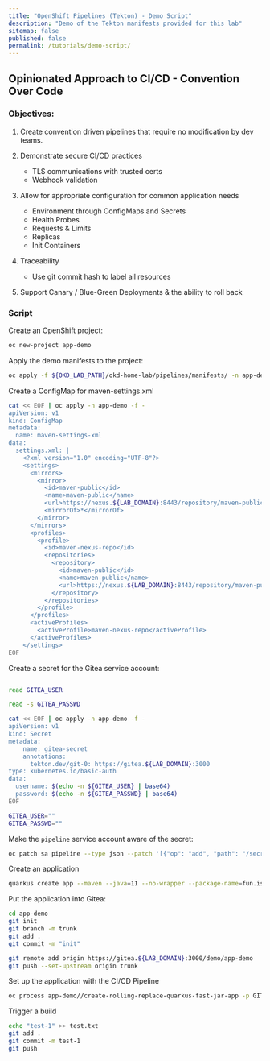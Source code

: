```yaml
---
title: "OpenShift Pipelines (Tekton) - Demo Script"
description: "Demo of the Tekton manifests provided for this lab"
sitemap: false
published: false
permalink: /tutorials/demo-script/
---
```

## Opinionated Approach to CI/CD - Convention Over Code

### Objectives:

1. Create convention driven pipelines that require no modification by dev teams.

1. Demonstrate secure CI/CD practices

   * TLS communications with trusted certs
   * Webhook validation

1. Allow for appropriate configuration for common application needs

   * Environment through ConfigMaps and Secrets
   * Health Probes
   * Requests & Limits
   * Replicas
   * Init Containers

1. Traceability

   * Use git commit hash to label all resources

1. Support Canary / Blue-Green Deployments & the ability to roll back

### Script

Create an OpenShift project:

```bash
oc new-project app-demo
```

Apply the demo manifests to the project:

```bash
oc apply -f ${OKD_LAB_PATH}/okd-home-lab/pipelines/manifests/ -n app-demo
```

Create a ConfigMap for maven-settings.xml

```bash
cat << EOF | oc apply -n app-demo -f -
apiVersion: v1
kind: ConfigMap
metadata:
  name: maven-settings-xml
data:
  settings.xml: |
    <?xml version="1.0" encoding="UTF-8"?>
    <settings>
      <mirrors>
        <mirror>
          <id>maven-public</id>
          <name>maven-public</name>
          <url>https://nexus.${LAB_DOMAIN}:8443/repository/maven-public/</url>
          <mirrorOf>*</mirrorOf>
        </mirror>
      </mirrors>
      <profiles>
        <profile>
          <id>maven-nexus-repo</id>
          <repositories>
            <repository>
              <id>maven-public</id>
              <name>maven-public</name>
              <url>https://nexus.${LAB_DOMAIN}:8443/repository/maven-public/</url>
            </repository>
          </repositories>
        </profile>
      </profiles>
      <activeProfiles>
        <activeProfile>maven-nexus-repo</activeProfile>
      </activeProfiles>
    </settings>
EOF
```

Create a secret for the Gitea service account:

```bash

read GITEA_USER

read -s GITEA_PASSWD

cat << EOF | oc apply -n app-demo -f -
apiVersion: v1
kind: Secret
metadata:
    name: gitea-secret
    annotations:
      tekton.dev/git-0: https://gitea.${LAB_DOMAIN}:3000
type: kubernetes.io/basic-auth
data:
  username: $(echo -n ${GITEA_USER} | base64)
  password: $(echo -n ${GITEA_PASSWD} | base64)
EOF

GITEA_USER=""
GITEA_PASSWD=""
```

Make the `pipeline` service account aware of the secret:

```bash
oc patch sa pipeline --type json --patch '[{"op": "add", "path": "/secrets/-", "value": {"name":"gitea-secret"}}]' -n app-demo
```

Create an application

```bash
quarkus create app --maven --java=11 --no-wrapper --package-name=fun.is.quarkus.demo fun.is.quarkus:app-demo:0.1
```

Put the application into Gitea:

```bash
cd app-demo
git init
git branch -m trunk
git add .
git commit -m "init"

git remote add origin https://gitea.${LAB_DOMAIN}:3000/demo/app-demo
git push --set-upstream origin trunk
```

Set up the application with the CI/CD Pipeline

```bash
oc process app-demo//create-rolling-replace-quarkus-fast-jar-app -p GIT_REPOSITORY=https://gitea.${LAB_DOMAIN}:3000/demo/app-demo -p GIT_BRANCH=trunk | oc apply -n app-demo -f -
```

Trigger a build

```bash
echo "test-1" >> test.txt
git add .
git commit -m test-1
git push
```

